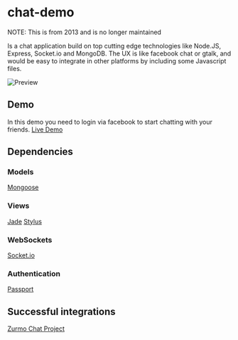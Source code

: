 # chat-demo

NOTE: This is from 2013 and is no longer maintained

Is a chat application build on top cutting edge technologies like Node.JS, Express, Socket.io and MongoDB. 
The UX is like facebook chat or gtalk, and would be easy to integrate in other platforms by including some Javascript files.

![Preview](https://raw.github.com/cortezcristian/chat-demo/develop/demo/demo.png)

## Demo 
In this demo you need to login via facebook to start chatting with your friends.
[Live Demo](http://72.44.82.66/)

## Dependencies 

### Models
[Mongoose](http://mongoosejs.com/)

### Views
[Jade](http://jade-lang.com/)
[Stylus](http://learnboost.github.io/stylus/)

### WebSockets
[Socket.io](http://socket.io/)

### Authentication 
[Passport](http://passportjs.org/)

## Successful integrations
[Zurmo Chat Project](https://github.com/cortezcristian/zurmo-chat)

